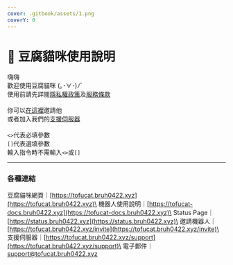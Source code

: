 ```yaml
---
cover: .gitbook/assets/1.png
coverY: 0
---
```


# 🥳 豆腐貓咪使用說明

嗨嗨\
歡迎使用豆腐貓咪 (｡･∀･)ﾉﾞ\
使用前請先詳閱[隱私權政策](privacy-policy.md)及[服務條款](terms-of-service.md)\
\
你可以[在這裡](https://discord.com/oauth2/authorize?client\_id=924628743589330984\&permissions=8\&scope=bot%20applications.commands)邀請他\
或者加入我們的[支援伺服器](https://discord.gg/gq5sfmttWW)\
\
`<>`代表必填參數\
`[]`代表選填參數\
輸入指令時不需輸入`<>`或`[]`

***

### 各種連結

豆腐貓咪網頁｜[https://tofucat.bruh0422.xyz](https://tofucat.bruh0422.xyz)\
機器人使用說明｜[https://tofucat-docs.bruh0422.xyz](https://tofucat-docs.bruh0422.xyz)\
Status Page｜[https://status.bruh0422.xyz](https://status.bruh0422.xyz)\
邀請機器人｜[https://tofucat.bruh0422.xyz/invite](https://tofucat.bruh0422.xyz/invite)\
支援伺服器｜[https://tofucat.bruh0422.xyz/support](https://tofucat.bruh0422.xyz/support)\
電子郵件｜[support@tofucat.bruh0422.xyz](mailto:support@tofucat.bruh0422.xyz)
